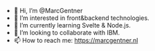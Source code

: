 - 👋 Hi, I’m @MarcGentner
- 👀 I’m interested in front&backend technologies.
- 🌱 I’m currently learning Svelte & Node.js.
- 💞️ I’m looking to collaborate with IBM.
- 📫 How to reach me: https://marcgentner.nl


